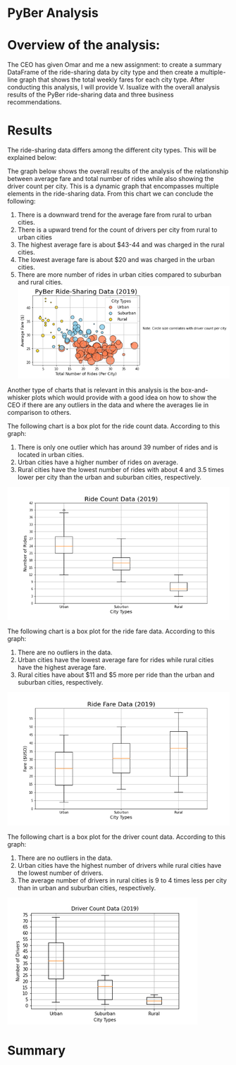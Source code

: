 # PyBer Analysis
# Overview of the analysis:
The CEO has given Omar and me a new assignment: to create a summary DataFrame of the ride-sharing data by city type and then create a multiple-line graph that shows the total weekly fares for each city type. After conducting this analysis, I will provide V. Isualize with the overall analysis results of the PyBer ride-sharing data and three business recommendations. 
# Results
The ride-sharing data differs among the different city types. This will be explained below:

The graph below shows the overall results of the analysis of the relationship between average fare and total number of rides while also showing the driver count per city. This is a dynamic graph that encompasses multiple elements in the ride-sharing data. From this chart we can conclude the following:
1. There is a downward trend for the average fare from rural to urban cities.
2. There is a upward trend for the count of drivers per city from rural to urban cities
3. The highest average fare is about $43-44 and was charged in the rural cities.
4. The lowest average fare is about $20 and was charged in the urban cities.
5. There are more number of rides in urban cities compared to suburban and rural cities.
![Fig1.png](https://github.com/WTAN241/PyBer_Analysis/blob/main/analysis/Fig1.png)

Another type of charts that is relevant in this analysis is the box-and-whisker plots which would provide with a good idea on how to show the CEO if there are any outliers in the data and where the averages lie in comparison to others. 

The following chart is a box plot for the ride count data. According to this graph:
1. There is only one outlier which has around 39 number of rides and is located in urban cities.
2. Urban cities have a higher number of rides on average.
3. Rural cities have the lowest number of rides with about 4 and 3.5 times lower per city than the urban and suburban cities, respectively.

![Fig2.png](https://github.com/WTAN241/PyBer_Analysis/blob/main/analysis/Fig2.png)

The following chart is a box plot for the ride fare data. According to this graph:
1. There are no outliers in the data.
2. Urban cities have the lowest average fare for rides while rural cities have the highest average fare.
3. Rural cities have about $11 and $5 more per ride than the urban and suburban cities, respectively.

![Fig3.png](https://github.com/WTAN241/PyBer_Analysis/blob/main/analysis/Fig3.png)

The following chart is a box plot for the driver count data. According to this graph:
1. There are no outliers in the data.
2. Urban cities have the highest number of drivers while rural cities have the lowest number of drivers.
3. The average number of drivers in rural cities is 9 to 4 times less per city than in urban and suburban cities, respectively.

![Fig4.png](https://github.com/WTAN241/PyBer_Analysis/blob/main/analysis/Fig4.png)

# Summary
